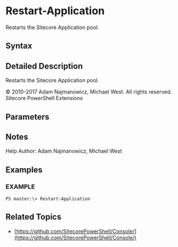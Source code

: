 # Restart-Application

Restarts the Sitecore Application pool.

## Syntax

## Detailed Description

Restarts the Sitecore Application pool.

© 2010-2017 Adam Najmanowicz, Michael West. All rights reserved. Sitecore PowerShell Extensions

## Parameters

## Notes

Help Author: Adam Najmanowicz, Michael West

## Examples

### EXAMPLE

```text
PS master:\> Restart-Application
```

## Related Topics

* [https://github.com/SitecorePowerShell/Console/](https://github.com/SitecorePowerShell/Console/) 

